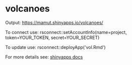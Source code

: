 # volcanoes

Output:  https://mamut.shinyapps.io/volcanoes/

To connect use:
rsconnect::setAccountInfo(name=project,
			  token=YOUR_TOKEN,
			  secret=YOUR_SECRET)
  
To update use: 
rsconnect::deployApp('vol.Rmd')

For more details see: [shinyapps docs](https://docs.rstudio.com/shinyapps.io/getting-started.html)

